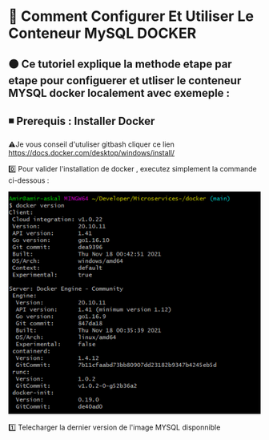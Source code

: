 # 🔖 Comment Configurer Et Utiliser Le Conteneur MySQL DOCKER

🟤 Ce tutoriel explique la methode etape par etape pour configuerer et utliser le conteneur MYSQL docker localement avec exemeple : 
--------------------------------------------------------------------------------------------------------------------------
◾ Prerequis : Installer Docker 
------------------------------
⚠️Je vous conseil d'utuliser gitbash 
cliquer ce lien https://docs.docker.com/desktop/windows/install/

0️⃣ Pour valider l'installation de docker , executez simplement la commande ci-dessous : 

![](images/1.0.PNG)

1️⃣ Telecharger la dernier version de l'image MYSQL disponnible 




